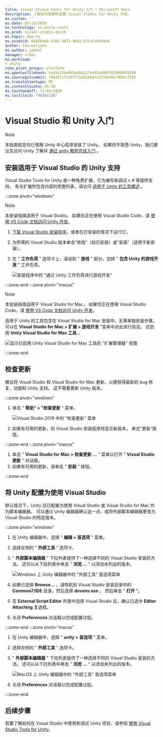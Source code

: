 ```yaml
---
title: Visual Studio Tools for Unity 入门 | Microsoft Docs
description: 了解如何安装和设置 Visual Studio for Unity 开发。
ms.custom: ''
ms.date: 07/13/2020
ms.technology: vs-unity-tools
ms.prod: visual-studio-dev16
ms.topic: how-to
ms.assetid: 66b5b4eb-13b5-4071-98d2-87fafa4598a8
author: therealjohn
ms.author: johmil
manager: crdun
ms.workload:
- unity
zone_pivot_groups: platform
ms.openlocfilehash: ba95e15be083e0bb1274e01a986f4139d9443240
ms.sourcegitcommit: f4b49f1fc50ffcb39c6b87e2716b4dc7085c7fb5
ms.translationtype: MT
ms.contentlocale: zh-CN
ms.lasthandoff: 11/05/2020
ms.locfileid: "94341136"
---
```

# <a name="get-started-with-visual-studio-and-unity"></a>Visual Studio 和 Unity 入门

> [!NOTE]
> 本指南假定你已使用 Unity 中心程序安装了 Unity。 如果你不熟悉 Unity，我们建议先访问 Unity 了解并 [通过 unity 教程完成入门](https://learn.unity.com/course/getting-started-with-unity) 。

## <a name="install-unity-support-for-visual-studio"></a>安装适用于 Visual Studio 的 Unity 支持

Visual Studio Tools for Unity 是一种免费扩展，它为编写和调试 c # 等提供支持。 有关扩展所包含内容的完整列表，请访问 [适用于 Unity 的工具概述](./visual-studio-tools-for-unity.md) 。

:::zone pivot="windows"

> [!NOTE]
> 本安装指南适用于 Visual Studio。 如果你正在使用 Visual Studio Code，请 [使用 VS Code 文档访问 Unity 开发](https://code.visualstudio.com/docs/other/unity)。

1. [下载 Visual Studio 安装程序](/docs/install/install-visual-studio.md)，或者在已安装的情况下运行它。
2. 为所需的 Visual Studio 版本单击“修改”（如已安装）或“安装”（适用于新安装）。
3. 在 " **工作负荷** " 选项卡上，滚动到 " **游戏** " 部分，选择 " **包含 Unity 的游戏开发** " 工作负荷。

    ![安装程序中的 "通过 Unity 工作负荷进行游戏开发"](../media/vs/unity-workload.png)

:::zone-end
:::zone pivot="macos"

> [!NOTE]
> 本安装指南适用于 Visual Studio for Mac。 如果你正在使用 Visual Studio Code，请 [使用 VS Code 文档访问 Unity 开发](https://code.visualstudio.com/docs/other/unity)。

适用于 Unity 的工具包含在 Visual Studio for Mac 安装中，无需单独安装步骤。 可以在 **Visual Studio for Mac > 扩展 > 游戏开发** "菜单中对此进行验证。 应启用 **Unity Visual Studio for Mac 工具** 。

![显示已启用 Unity Visual Studio for Mac 工具的 "扩展管理器" 视图](../media/vsm/unity-workload.png)

:::zone-end

## <a name="check-for-updates"></a>检查更新

建议将 Visual Studio 和 Visual Studio for Mac 更新，以便获得最新的 bug 修复、功能和 Unity 支持。 这不需要更新 Unity 版本。

:::zone pivot="windows"

1. 单击 " **帮助" > "检查更新** " 菜单。

    ![Visual Studio 2019 中的 "检查更新" 菜单](../media/vs/check-for-updates.png)

2. 如果有可用的更新，则 Visual Studio 安装程序将显示新版本。 单击“更新”按钮。

:::zone-end
:::zone pivot="macos"

1. 单击 " **Visual Studio for Mac > 检查更新 ...** " 菜单以打开 " **Visual Studio 更新** " 对话框。
2. 如果有可用的更新，请单击 " **安装** " 按钮。

:::zone-end

## <a name="configure-unity-to-use-visual-studio"></a>将 Unity 配置为使用 Visual Studio

默认情况下，Unity 应已配置为使用 Visual Studio 或 Visual Studio for Mac 作为脚本编辑器。 可以通过 Unity 编辑器确认这一点，或将外部脚本编辑器更改为 Visual Studio 的特定版本。

:::zone pivot="windows"

1. 在 Unity 编辑器中，选择 " **编辑 > 首选项** " 菜单。
2. 选择左侧的 " **外部工具** " 选项卡。
3. " **外部脚本编辑器** " 下拉列表提供了一种选择不同的 Visual Studio 安装的方法。 还可以从下拉列表中单击 " **浏览 ...** " 以添加未列出的版本。

    ![Windows 上 Unity 编辑器中的 "外部工具" 首选项菜单](../media/vs/preferences-external-tools.png)

4. 如果已选择 **Browse...** ，请导航到 Visual Studio 安装目录中的 **Common7/IDE** 目录，然后选择 **devenv.exe** 。 然后单击 " **打开** "。
5. 在 **External Script Editor** 列表中选择 Visual Studio 后，确认已选中 **Editor Attaching** 复选框。
6. 关闭 **Preferences** 对话框以完成配置过程。

:::zone-end
:::zone pivot="macos"

1. 在 Unity 编辑器中，选择 " **unity > 首选项** " 菜单。
2. 选择左侧的 " **外部工具** " 选项卡。
3. " **外部脚本编辑器** " 下拉列表提供了一种选择不同的 Visual Studio 安装的方法。 还可以从下拉列表中单击 " **浏览 ...** " 以添加未列出的版本。

    ![MacOS 上 Unity 编辑器中的 "外部工具" 首选项菜单](../media/vsm/preferences-external-tools.png)

4. 关闭 **Preferences** 对话框以完成配置过程。

:::zone-end

## <a name="next-steps"></a>后续步骤

 若要了解如何在 Visual Studio 中使用和调试 Unity 项目，请参阅 [使用 Visual Studio Tools for Unity](using-visual-studio-tools-for-unity.md)。
